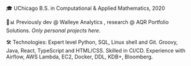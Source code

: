 🎓 UChicago B.S. in Computational & Applied Mathematics, 2020

💼📊 Previously dev @ Walleye Analytics , research @ AQR Portfolio Solutions. *Only personal projects here.*

🛠️ Technologies: Expert level Python, SQL, Linux shell and Git. Groovy, Java, React, TypeScript and HTML/CSS. Skilled in CI/CD. Experience with Airflow, AWS Lambda, EC2, Docker, DDL, KDB+, Bloomberg.
